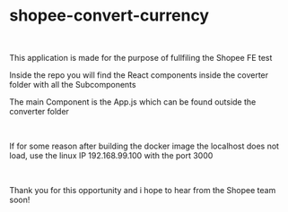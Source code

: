 # shopee-convert-currency
<br>
<p>This application is made for the purpose of fullfiling the Shopee FE test</p>
<p>Inside the repo you will find the React components inside the coverter folder with all the Subcomponents</p>
<p>The main Component is the App.js which can be found outside the converter folder</p>
<br>
<p>If for some reason after building the docker image the localhost does not load, use the linux IP 192.168.99.100 with the port 3000</p>
<br>
<p>Thank you for this opportunity and i hope to hear from the Shopee team soon!</p>
